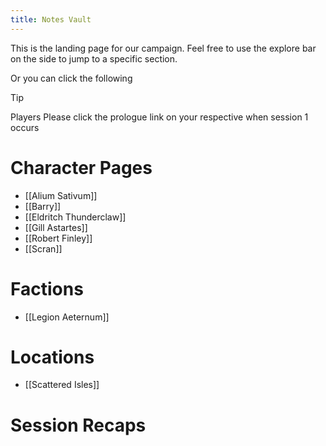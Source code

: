```yaml
---
title: Notes Vault
---
```


This is the landing page for our campaign. Feel free to use the explore bar on the side to jump to a specific section.

Or you can click the following


>[!tip] 
>Players Please click the prologue link on your respective when session 1 occurs
# Character Pages

- [[Alium Sativum]]
- [[Barry]]
- [[Eldritch Thunderclaw]]
- [[Gill Astartes]]
- [[Robert Finley]]
- [[Scran]]

# Factions

- [[Legion Aeternum]]

# Locations

- [[Scattered Isles]]

# Session Recaps
